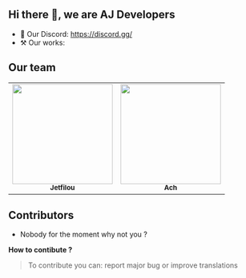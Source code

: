 ## Hi there 👋, we are AJ Developers

* 💬 Our Discord: https://discord.gg/
* ⚒️ Our works: 

## Our team

<table>
  <tr>
    <td align="center"><a href="https://github.com/jetfilou"><img src="https://avatars.githubusercontent.com/u/59403633?v=4" width="200px;" alt=""/><br /><sub><b>Jetfilou</b></sub></a></td>
    <td align="center"><a href="https://github.com/ach-git"><img src="https://avatars.githubusercontent.com/u/82474261?v=4" width="200px;" alt=""/><br /><sub><b>Ach</b></sub></a></td>
  </tr>
</table>

## Contributors

- Nobody for the moment why not you ?

**How to contibute ?**

> To contribute you can: report major bug or improve translations

